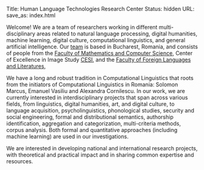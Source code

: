 Title: Human Language Technologies Research Center
Status: hidden
URL: 
save_as: index.html

Welcome! We are a team of researchers working
in different multi-disciplinary areas related to natural language processing, digital humanities, machine learning, digital culture, computational linguistics, and general artificial intelligence. 
Our [team](/people.html) is based in Bucharest, Romania, and consists of people from the [Faculty of Mathematics and Computer Science](http://fmi.unibuc.ro/ro/), Center of Excellence in Image Study [CESI](http://cesi.ro/fr/info/general.htm), and the [Faculty of Foreign Languages and Literatures](http://lls.unibuc.ro/), 


We have a long and robust tradition in Computational Linguistics that roots from
the initiators of Computational Linguistics in Romania: Solomon Marcus, Emanuel Vasiliu and
Alexandra Cornilescu. In our work, we are currently interested in interdisciplinary projects
that span across various fields, from linguistics, digital humanities, art, and digital culture, to language acquisition, psycholinguistics, phonological studies, security and social engineering, formal and distributional semantics, authorship identification, aggregation and categorization, multi-criteria
methods, corpus analysis. Both
formal and quantitative approaches (including machine learning) are used
in our investigations.
  
We are interested in developing national and international research projects, with
theoretical and practical impact and in sharing common expertise and resources.

